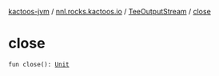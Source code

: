 [kactoos-jvm](../../index.md) / [nnl.rocks.kactoos.io](../index.md) / [TeeOutputStream](index.md) / [close](./close.md)

# close

`fun close(): `[`Unit`](https://kotlinlang.org/api/latest/jvm/stdlib/kotlin/-unit/index.html)